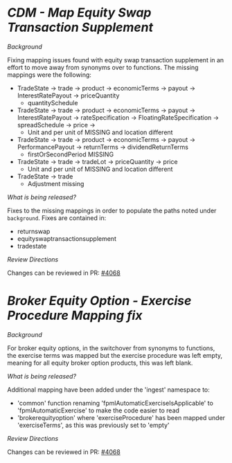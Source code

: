 # *CDM - Map Equity Swap Transaction Supplement*

_Background_

Fixing mapping issues found with equity swap transaction supplement in an effort to move away from synonyms over to functions. The missing mappings were the following:

- TradeState → trade → product → economicTerms → payout → InterestRatePayout → priceQuantity
  - quantitySchedule
- TradeState → trade → product → economicTerms → payout → InterestRatePayout → rateSpecification → FloatingRateSpecification → spreadSchedule → price →
  - Unit and per unit of MISSING and location different
- TradeState → trade → product → economicTerms → payout → PerformancePayout → returnTerms → dividendReturnTerms
  - firstOrSecondPeriod MISSING
- TradeState → trade → tradeLot → priceQuantity → price
  - Unit and per unit of MISSING and location different
- TradeState → trade
  - Adjustment missing
  
_What is being released?_

Fixes to the missing mappings in order to populate the paths noted under `background`. Fixes are contained in:

- returnswap
- equityswaptransactionsupplement
- tradestate


_Review Directions_

Changes can be reviewed in PR: [#4068](https://github.com/finos/common-domain-model/pull/4068)

# *Broker Equity Option - Exercise Procedure Mapping fix*

_Background_

For broker equity options, in the switchover from synonyms to functions, the exercise terms was mapped but the exercise procedure was left empty, meaning for all equity broker option products, this was left blank.

_What is being released?_

Additional mapping have been added under the 'ingest' namespace to:

- 'common' function renaming 'fpmlAutomaticExerciseIsApplicable' to 'fpmlAutomaticExercise' to make the code easier to read
- 'brokerequityoption' where 'exerciseProcedure' has been mapped under 'exerciseTerms', as this was previously set to 'empty'

_Review Directions_

Changes can be reviewed in PR: [#4068](https://github.com/finos/common-domain-model/pull/4068)
